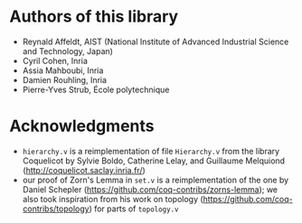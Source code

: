 # Authors of this library

- Reynald Affeldt, AIST (National Institute of Advanced Industrial Science and Technology, Japan)
- Cyril Cohen, Inria
- Assia Mahboubi, Inria
- Damien Rouhling, Inria
- Pierre-Yves Strub, École polytechnique

# Acknowledgments
- `hierarchy.v` is a reimplementation of file `Hierarchy.v` from the
  library Coquelicot by Sylvie Boldo, Catherine Lelay, and Guillaume
  Melquiond (http://coquelicot.saclay.inria.fr/)
- our proof of Zorn's Lemma in `set.v` is a reimplementation of the one by
  Daniel Schepler (https://github.com/coq-contribs/zorns-lemma); we also took
  inspiration from his work on topology
  (https://github.com/coq-contribs/topology) for parts of `topology.v`
